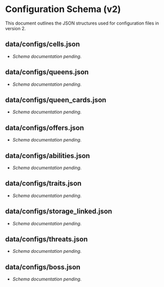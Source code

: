 # Configuration Schema (v2)

This document outlines the JSON structures used for configuration files in version 2.

## data/configs/cells.json
- _Schema documentation pending._

## data/configs/queens.json
- _Schema documentation pending._

## data/configs/queen_cards.json
- _Schema documentation pending._

## data/configs/offers.json
- _Schema documentation pending._

## data/configs/abilities.json
- _Schema documentation pending._

## data/configs/traits.json
- _Schema documentation pending._

## data/configs/storage_linked.json
- _Schema documentation pending._

## data/configs/threats.json
- _Schema documentation pending._

## data/configs/boss.json
- _Schema documentation pending._
